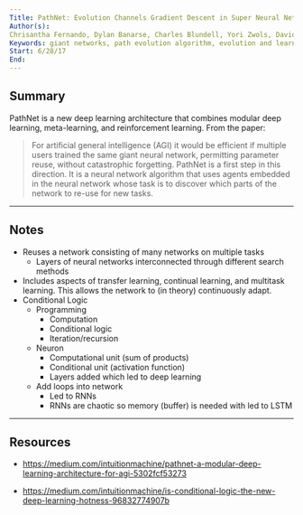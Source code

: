 ```yaml
---
Title: PathNet: Evolution Channels Gradient Descent in Super Neural Networks
Author(s): 
Chrisantha Fernando, Dylan Banarse, Charles Blundell, Yori Zwols, David Ha†, Andrei A. Rusu, Alexander Pritzel, Daan Wierstra; Google DeepMind
Keywords: giant networks, path evolution algorithm, evolution and learning, continual learning, transfer learning, multitask learning, basal ganglia
Start: 6/28/17
End:  
---
```


## Summary
PathNet is a new deep learning architecture that combines modular deep learning, meta-learning, and reinforcement learning. From the paper:

>For artificial general intelligence (AGI) it would be efficient if multiple users trained the same giant neural network, permitting parameter reuse, without catastrophic forgetting. PathNet is a first step in this direction. It is a neural network algorithm that uses agents embedded in the neural network whose task is to discover which parts of the network to re-use for new tasks.

---
## Notes
- Reuses a network consisting of many networks on multiple tasks
    - Layers of neural networks interconnected through different search methods
- Includes aspects of transfer learning, continual learning, and multitask learning. This allows the network to (in theory) continuously adapt.
- Conditional Logic
    - Programming
        - Computation
        - Conditional logic
        - Iteration/recursion
    - Neuron
        - Computational unit (sum of products)
        - Conditional unit (activation function)
        - Layers added which led to deep learning
    - Add loops into network
        - Led to RNNs
        - RNNs are chaotic so memory (buffer) is needed with led to LSTM
---
## Resources
- https://medium.com/intuitionmachine/pathnet-a-modular-deep-learning-architecture-for-agi-5302fcf53273

- https://medium.com/intuitionmachine/is-conditional-logic-the-new-deep-learning-hotness-96832774907b